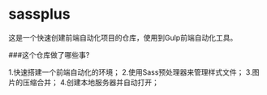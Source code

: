 # sassplus

这是一个快速创建前端自动化项目的仓库，使用到Gulp前端自动化工具。

###这个仓库做了哪些事?

1.快速搭建一个前端自动化的环境；
2.使用Sass预处理器来管理样式文件；
3.图片的压缩合并；
4.创建本地服务器并自动打开；
